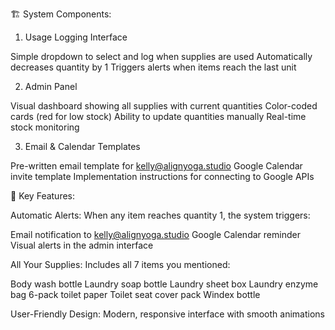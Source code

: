 🏗️ System Components:
1. Usage Logging Interface

Simple dropdown to select and log when supplies are used
Automatically decreases quantity by 1
Triggers alerts when items reach the last unit

2. Admin Panel

Visual dashboard showing all supplies with current quantities
Color-coded cards (red for low stock)
Ability to update quantities manually
Real-time stock monitoring

3. Email & Calendar Templates

Pre-written email template for kelly@alignyoga.studio
Google Calendar invite template
Implementation instructions for connecting to Google APIs

🚀 Key Features:

Automatic Alerts: When any item reaches quantity 1, the system triggers:

Email notification to kelly@alignyoga.studio
Google Calendar reminder
Visual alerts in the admin interface


All Your Supplies: Includes all 7 items you mentioned:

Body wash bottle
Laundry soap bottle
Laundry sheet box
Laundry enzyme bag
6-pack toilet paper
Toilet seat cover pack
Windex bottle


User-Friendly Design: Modern, responsive interface with smooth animations
